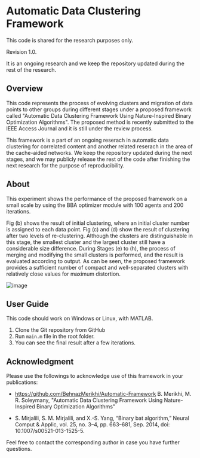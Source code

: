 # Automatic Data Clustering Framework 
This code is shared for the research purposes only. 

Revision 1.0. 

It is an ongoing research and we keep the repository updated during the rest of the research.

## Overview

This code represents the process of evolving clusters and migration of data points to other groups during different stages under a proposed framework called "Automatic Data Clustering Framework Using Nature-Inspired Binary Optimization Algorithms". The proposed method is recently submitted to the IEEE Access Journal and it is still under the review process.

This framework is a part of an ongoing reserach in automatic data clustering for correlated content and another related reserach in the area of the cache-aided networks.
We keep the repository updated during the next stages, and we may publicly release the rest of the code after finishing the next research for the purpose of reproducibility. 

## About 
This experiment shows the performance of the proposed framework on a small scale by using the BBA optimizer module with 100 agents and 200 iterations. 

Fig (b) shows the result of initial clustering, where an initial cluster number is assigned to each data point. Fig (c) and (d) show the result of clustering after two levels of re-clustering. Although the clusters are distinguishable in this stage, the smallest cluster and the largest cluster still have a considerable size difference. During Stages (e) to (h), the process of merging and modifying the small clusters is performed, and the result is evaluated according to output. As can be seen, the proposed framework provides a sufficient number of compact and well-separated clusters with relatively close values for maximum distortion.

![image](https://user-images.githubusercontent.com/12595842/112735401-12ae3980-8f22-11eb-8bcc-0c339b6c70fb.png)

## User Guide

This code should work on Windows or Linux, with MATLAB.
1. Clone the Git repository from GitHub
2. Run `main.m` file in the root folder.
3. You can see the final result after a few iterations. 

## Acknowledgment
Please use the followings to acknowledge use of this framework in your publications:

+ https://github.com/BehnazMerikhi/Automatic-Framework
B. Merikhi, M. R. Soleymany, "Automatic Data Clustering Framework Using Nature-Inspired Binary Optimization Algorithms"

+ S. Mirjalili, S. M. Mirjalili, and X.-S. Yang, “Binary bat algorithm,”
Neural Comput & Applic, vol. 25, no. 3–4, pp. 663–681, Sep. 2014,
doi: 10.1007/s00521-013-1525-5.


Feel free to contact the corresponding author in case you have further questions.
